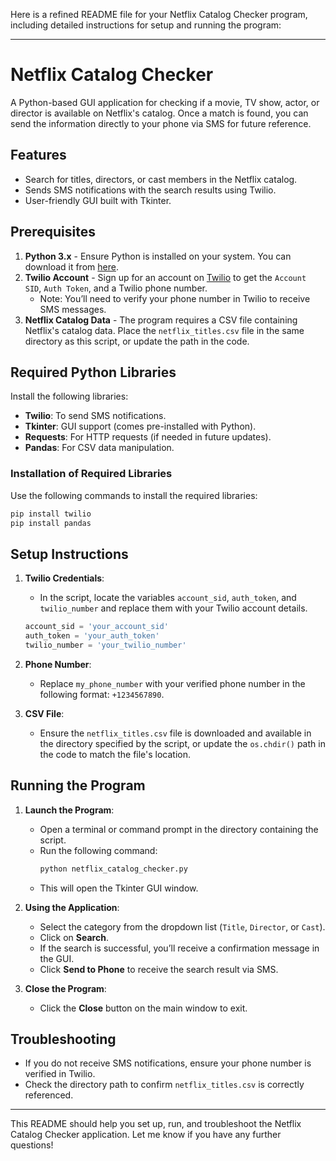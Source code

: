 Here is a refined README file for your Netflix Catalog Checker program, including detailed instructions for setup and running the program:

---

# Netflix Catalog Checker

A Python-based GUI application for checking if a movie, TV show, actor, or director is available on Netflix's catalog. Once a match is found, you can send the information directly to your phone via SMS for future reference.

## Features
- Search for titles, directors, or cast members in the Netflix catalog.
- Sends SMS notifications with the search results using Twilio.
- User-friendly GUI built with Tkinter.

## Prerequisites
1. **Python 3.x** - Ensure Python is installed on your system. You can download it from [here](https://www.python.org/downloads/).
2. **Twilio Account** - Sign up for an account on [Twilio](https://www.twilio.com/) to get the `Account SID`, `Auth Token`, and a Twilio phone number.
   - Note: You’ll need to verify your phone number in Twilio to receive SMS messages.
3. **Netflix Catalog Data** - The program requires a CSV file containing Netflix's catalog data. Place the `netflix_titles.csv` file in the same directory as this script, or update the path in the code.

## Required Python Libraries
Install the following libraries:
- **Twilio**: To send SMS notifications.
- **Tkinter**: GUI support (comes pre-installed with Python).
- **Requests**: For HTTP requests (if needed in future updates).
- **Pandas**: For CSV data manipulation.

### Installation of Required Libraries
Use the following commands to install the required libraries:
```bash
pip install twilio
pip install pandas
```

## Setup Instructions
1. **Twilio Credentials**:
   - In the script, locate the variables `account_sid`, `auth_token`, and `twilio_number` and replace them with your Twilio account details.

   ```python
   account_sid = 'your_account_sid'
   auth_token = 'your_auth_token'
   twilio_number = 'your_twilio_number'
   ```

2. **Phone Number**:
   - Replace `my_phone_number` with your verified phone number in the following format: `+1234567890`.

3. **CSV File**:
   - Ensure the `netflix_titles.csv` file is downloaded and available in the directory specified by the script, or update the `os.chdir()` path in the code to match the file's location.

## Running the Program
1. **Launch the Program**:
   - Open a terminal or command prompt in the directory containing the script.
   - Run the following command:
     ```bash
     python netflix_catalog_checker.py
     ```
   - This will open the Tkinter GUI window.

2. **Using the Application**:
   - Select the category from the dropdown list (`Title`, `Director`, or `Cast`).
   - Click on **Search**.
   - If the search is successful, you’ll receive a confirmation message in the GUI.
   - Click **Send to Phone** to receive the search result via SMS.

3. **Close the Program**:
   - Click the **Close** button on the main window to exit.

## Troubleshooting
- If you do not receive SMS notifications, ensure your phone number is verified in Twilio.
- Check the directory path to confirm `netflix_titles.csv` is correctly referenced.

---

This README should help you set up, run, and troubleshoot the Netflix Catalog Checker application. Let me know if you have any further questions!
